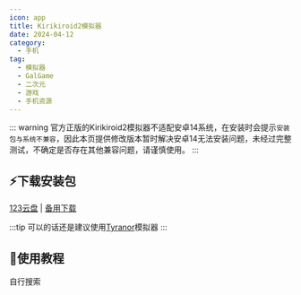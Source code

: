 ```yaml
---
icon: app
title: Kirikiroid2模拟器
date: 2024-04-12
category:
  - 手机
tag:
  - 模拟器
  - GalGame
  - 二次元
  - 游戏
  - 手机资源
---
```


<!-- more -->

::: warning
官方正版的Kirikiroid2模拟器不适配安卓14系统，在安装时会提示`安装包与系统不兼容`，因此本页提供修改版本暂时解决安卓14无法安装问题，未经过完整测试，不确定是否存在其他兼容问题，请谨慎使用。
:::

## ⚡下载安装包

[123云盘](https://www.123pan.com/s/4vaiVv-FRpzH.html) | [备用下载](/apk/Kirikiroid2_1.3.9.apk)

:::tip
可以的话还是建议使用[Tyranor](tyranor.md)模拟器
:::

## 🌱使用教程

自行搜索
<BiliBili bvid="BV1Ry4y1j7WX" />

<!-- @include: ./crack.md{28-} -->
